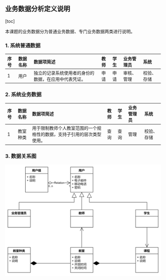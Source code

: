 ## 业务数据分析定义说明

[toc]

本课题的业务数据分为普通业务数据、专门业务数据两类进行说明。

### 1. 系统普通数据

|序号|数据名称|数据项简述|教师|学生|业务管理员|系统|
|:-----|:-----|:------|:-------|:------|:-------|:-----|
|1|用户|独立的记录系统使用者的身份的数据，在应用中代表凭证。|申请|申请|审核、管理|校验、存储|


### 2. 系统业务数据

|序号|数据名称|数据项简述|教师|学生|业务管理员|系统|
|:-----|:-----|:------|:-------|:------|:-------|:-----|
|1|教室种类|用于限制教师个人教室范围的一个规格性的数据，支持子引用的层次类型使用。|查询|查询|管理|校验、存储|

### 3. 数据关系图
![](./images/SR_Data01-01_业务数据类图.png )

